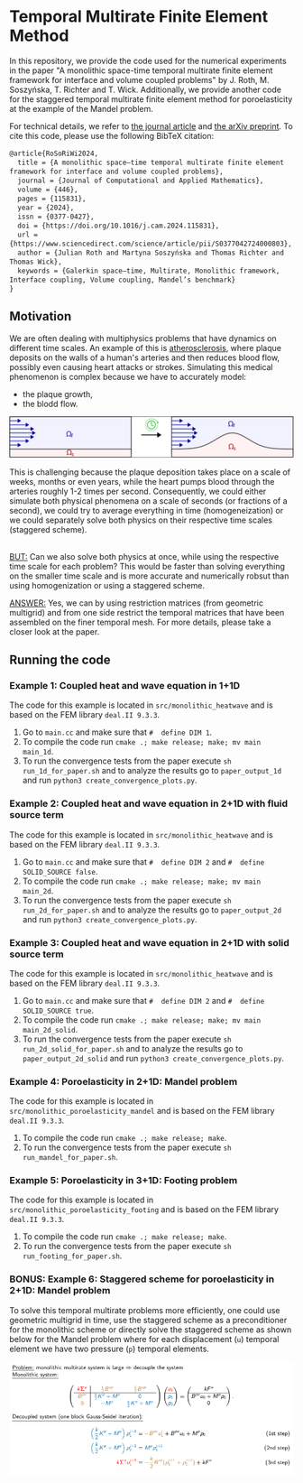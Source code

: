 # Temporal Multirate Finite Element Method

In this repository, we provide the code used for the numerical experiments in the paper "A monolithic space-time temporal multirate finite element framework for interface and volume coupled problems" by J. Roth, M. Soszyńska, T. Richter and T. Wick.
Additionally, we provide another code for the staggered temporal multirate finite element method for poroelasticity at the example of the Mandel problem.

For technical details, we refer to [the journal article](https://doi.org/10.1016/j.cam.2024.115831) and [the arXiv preprint](https://doi.org/10.48550/arXiv.2307.12455).
To cite this code, please use the following BibTeX citation:

```
@article{RoSoRiWi2024,
  title = {A monolithic space–time temporal multirate finite element framework for interface and volume coupled problems},
  journal = {Journal of Computational and Applied Mathematics},
  volume = {446},
  pages = {115831},
  year = {2024},
  issn = {0377-0427},
  doi = {https://doi.org/10.1016/j.cam.2024.115831},
  url = {https://www.sciencedirect.com/science/article/pii/S0377042724000803},
  author = {Julian Roth and Martyna Soszyńska and Thomas Richter and Thomas Wick},
  keywords = {Galerkin space–time, Multirate, Monolithic framework, Interface coupling, Volume coupling, Mandel’s benchmark}
}
```

## Motivation

We are often dealing with multiphysics problems that have dynamics on different time scales.
An example of this is [atherosclerosis](https://www.hopkinsmedicine.org/health/conditions-and-diseases/atherosclerosis), where plaque deposits on the walls of a human's arteries and then reduces blood flow, possibly even causing heart attacks or strokes.
Simulating this medical phenomenon is complex because we have to accurately model:
- the plaque growth,
- the blodd flow.

<p align="center">
  <img src="images/atherosclerosis.svg" alt="schematic of atherosclerosis">
</p>
This is challenging because the plaque deposition takes place on a scale of weeks, months or even years, while the heart pumps blood through the arteries roughly 1-2 times per second.
Consequently, we could either simulate both physical phenomena on a scale of seconds (or fractions of a second), we could try to average everything in time (homogeneization) or we could separately solve both physics on their respective time scales (staggered scheme). <br><br>

<u>BUT:</u> Can we also solve both physics at once, while using the respective time scale for each problem? This would be faster than solving everything on the smaller time scale and is more accurate and numerically robsut than using homogenization or using a staggered scheme.

<u>ANSWER:</u> Yes, we can by using restriction matrices (from geometric multigrid) and from one side restrict the temporal matrices that have been assembled on the finer temporal mesh. 
For more details, please take a closer look at the paper.

## Running the code

### Example 1: Coupled heat and wave equation in 1+1D
The code for this example is located in `src/monolithic_heatwave` and is based on the FEM library `deal.II 9.3.3`. <br>
1. Go to `main.cc` and make sure that `#  define DIM 1`. <br>
2. To compile the code run `cmake .; make release; make; mv main main_1d`. <br>
3. To run the convergence tests from the paper execute `sh run_1d_for_paper.sh` and to analyze the results go to `paper_output_1d` and run `python3 create_convergence_plots.py`.

### Example 2: Coupled heat and wave equation in 2+1D with fluid source term
The code for this example is located in `src/monolithic_heatwave` and is based on the FEM library `deal.II 9.3.3`. <br>
1. Go to `main.cc` and make sure that `#  define DIM 2` and `#  define SOLID_SOURCE false`. <br>
2. To compile the code run `cmake .; make release; make; mv main main_2d`. <br>
3. To run the convergence tests from the paper execute `sh run_2d_for_paper.sh` and to analyze the results go to `paper_output_2d` and run `python3 create_convergence_plots.py`.

### Example 3: Coupled heat and wave equation in 2+1D with solid source term
The code for this example is located in `src/monolithic_heatwave` and is based on the FEM library `deal.II 9.3.3`. <br>
1. Go to `main.cc` and make sure that `#  define DIM 2` and `#  define SOLID_SOURCE true`. <br>
2. To compile the code run `cmake .; make release; make; mv main main_2d_solid`. <br>
3. To run the convergence tests from the paper execute `sh run_2d_solid_for_paper.sh` and to analyze the results go to `paper_output_2d_solid` and run `python3 create_convergence_plots.py`.

### Example 4: Poroelasticity in 2+1D: Mandel problem
The code for this example is located in `src/monolithic_poroelasticity_mandel` and is based on the FEM library `deal.II 9.3.3`. <br>
1. To compile the code run `cmake .; make release; make`. <br>
2. To run the convergence tests from the paper execute `sh run_mandel_for_paper.sh`.

### Example 5: Poroelasticity in 3+1D: Footing problem
The code for this example is located in `src/monolithic_poroelasticity_footing` and is based on the FEM library `deal.II 9.3.3`. <br>
1. To compile the code run `cmake .; make release; make`. <br>
2. To run the convergence tests from the paper execute `sh run_footing_for_paper.sh`.

### BONUS: Example 6: Staggered scheme for poroelasticity in 2+1D: Mandel problem
To solve this temporal multirate problems more efficiently, one could use geometric multigrid in time, use the staggered scheme as a preconditioner for the monolithic scheme or directly solve the staggered scheme as shown below for the Mandel problem where for each displacement (`u`) temporal element we have two pressure (`p`) temporal elements.

<p align="center">
  <img src="images/staggered_multirate_Mandel.png" alt="staggered scheme">
</p>
